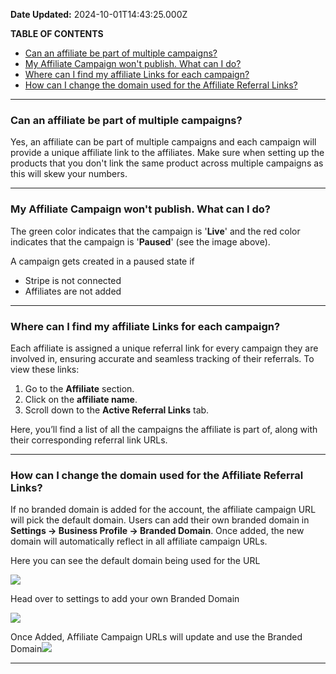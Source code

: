 **Date Updated:** 2024-10-01T14:43:25.000Z

**TABLE OF CONTENTS**

* [Can an affiliate be part of multiple campaigns?](#Can-an-affiliate-be-part-of-multiple-campaigns?)
* [My Affiliate Campaign won't publish. What can I do?](#My-Affiliate-Campaign-won't-publish.-What-can-I-do?)
* [Where can I find my affiliate Links for each campaign?](#Where-can-I-find-my-affiliate-Links-for-each-campaign?)
* [How can I change the domain used for the Affiliate Referral Links?](#How-can-I-change-the-domain-used-for-the-Affiliate-Referral-Links?)

---

### **Can an affiliate be part of multiple campaigns?**

Yes, an affiliate can be part of multiple campaigns and each campaign will provide a unique affiliate link to the affiliates. Make sure when setting up the products that you don't link the same product across multiple campaigns as this will skew your numbers.

---

### **My Affiliate Campaign won't publish. What can I do?**

The green color indicates that the campaign is '**Live**' and the red color indicates that the campaign is '**Paused**' (see the image above).

A campaign gets created in a paused state if

* Stripe is not connected
* Affiliates are not added

---

### **Where can I find my affiliate Links for each campaign?**

Each affiliate is assigned a unique referral link for every campaign they are involved in, ensuring accurate and seamless tracking of their referrals. To view these links:

1. Go to the **Affiliate** section.
2. Click on the **affiliate name**.
3. Scroll down to the **Active Referral Links** tab.

Here, you’ll find a list of all the campaigns the affiliate is part of, along with their corresponding referral link URLs.

---

### **How can I change the domain used for the Affiliate Referral Links?**

If no branded domain is added for the account, the affiliate campaign URL will pick the default domain. Users can add their own branded domain in **Settings -> Business Profile -> Branded Domain**. Once added, the new domain will automatically reflect in all affiliate campaign URLs.

  
Here you can see the default domain being used for the URL

![](https://s3.amazonaws.com/cdn.freshdesk.com/data/helpdesk/attachments/production/155033792533/original/18Q7cV63MAVYGGauBQX-ZCqXaotzB-6zfw.jpeg?1727696796)

  
Head over to settings to add your own Branded Domain

![](https://s3.amazonaws.com/cdn.freshdesk.com/data/helpdesk/attachments/production/155033792537/original/JvGtl6GlA4UV1j9C3IiGZxarP54Et7hY-g.jpeg?1727696799)

  
Once Added, Affiliate Campaign URLs will update and use the Branded Domain![](https://s3.amazonaws.com/cdn.freshdesk.com/data/helpdesk/attachments/production/155033792534/original/ip-8LP3L2fvscqaBa1E3mcQS6jHhsLT4zA.jpeg?1727696795)

---
  
  